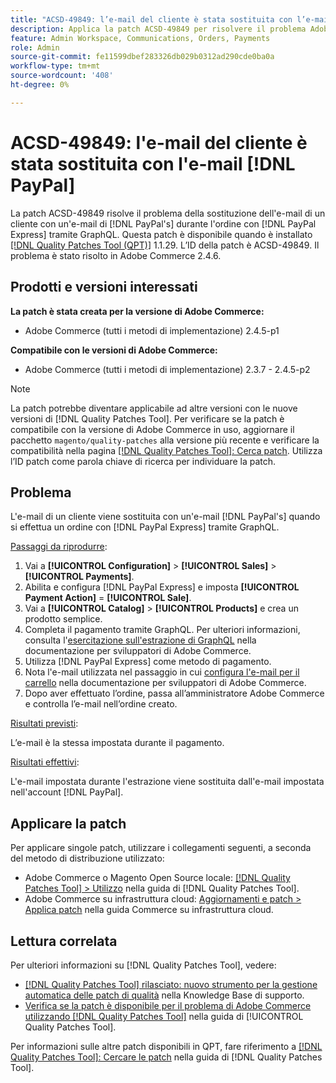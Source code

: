 ```yaml
---
title: "ACSD-49849: l’e-mail del cliente è stata sostituita con l’e-mail PayPal"
description: Applica la patch ACSD-49849 per risolvere il problema Adobe Commerce in cui l’e-mail del cliente è stata sostituita con l’e-mail PayPal al momento di effettuare un ordine con PayPal Express tramite GraphQL.
feature: Admin Workspace, Communications, Orders, Payments
role: Admin
source-git-commit: fe11599dbef283326db029b0312ad290cde0ba0a
workflow-type: tm+mt
source-wordcount: '408'
ht-degree: 0%

---
```


# ACSD-49849: l&#39;e-mail del cliente è stata sostituita con l&#39;e-mail [!DNL PayPal]

La patch ACSD-49849 risolve il problema della sostituzione dell&#39;e-mail di un cliente con un&#39;e-mail di [!DNL PayPal's] durante l&#39;ordine con [!DNL PayPal Express] tramite GraphQL. Questa patch è disponibile quando è installato [[!DNL Quality Patches Tool (QPT)]](https://experienceleague.adobe.com/en/docs/commerce-knowledge-base/kb/announcements/commerce-announcements/magento-quality-patches-released-new-tool-to-self-serve-quality-patches) 1.1.29. L’ID della patch è ACSD-49849. Il problema è stato risolto in Adobe Commerce 2.4.6.

## Prodotti e versioni interessati

**La patch è stata creata per la versione di Adobe Commerce:**

* Adobe Commerce (tutti i metodi di implementazione) 2.4.5-p1

**Compatibile con le versioni di Adobe Commerce:**

* Adobe Commerce (tutti i metodi di implementazione) 2.3.7 - 2.4.5-p2

>[!NOTE]
>
>La patch potrebbe diventare applicabile ad altre versioni con le nuove versioni di [!DNL Quality Patches Tool]. Per verificare se la patch è compatibile con la versione di Adobe Commerce in uso, aggiornare il pacchetto `magento/quality-patches` alla versione più recente e verificare la compatibilità nella pagina [[!DNL Quality Patches Tool]: Cerca patch](https://experienceleague.adobe.com/tools/commerce-quality-patches/index.html). Utilizza l’ID patch come parola chiave di ricerca per individuare la patch.

## Problema

L&#39;e-mail di un cliente viene sostituita con un&#39;e-mail [!DNL PayPal's] quando si effettua un ordine con [!DNL PayPal Express] tramite GraphQL.

<u>Passaggi da riprodurre</u>:

1. Vai a **[!UICONTROL Configuration]** > **[!UICONTROL Sales]** > **[!UICONTROL Payments]**.
1. Abilita e configura [!DNL PayPal Express] e imposta **[!UICONTROL Payment Action]** = **[!UICONTROL Sale]**.
1. Vai a **[!UICONTROL Catalog]** > **[!UICONTROL Products]** e crea un prodotto semplice.
1. Completa il pagamento tramite GraphQL. Per ulteriori informazioni, consulta l&#39;[esercitazione sull&#39;estrazione di GraphQL](https://developer.adobe.com/commerce/webapi/graphql/tutorials/checkout/) nella documentazione per sviluppatori di Adobe Commerce.
1. Utilizza [!DNL PayPal Express] come metodo di pagamento.
1. Nota l&#39;e-mail utilizzata nel passaggio in cui [configura l&#39;e-mail per il carrello](https://developer.adobe.com/commerce/webapi/graphql/tutorials/checkout/set-email-address/) nella documentazione per sviluppatori di Adobe Commerce.
1. Dopo aver effettuato l’ordine, passa all’amministratore Adobe Commerce e controlla l’e-mail nell’ordine creato.

<u>Risultati previsti</u>:

L’e-mail è la stessa impostata durante il pagamento.

<u>Risultati effettivi</u>:

L&#39;e-mail impostata durante l&#39;estrazione viene sostituita dall&#39;e-mail impostata nell&#39;account [!DNL PayPal].

## Applicare la patch

Per applicare singole patch, utilizzare i collegamenti seguenti, a seconda del metodo di distribuzione utilizzato:

* Adobe Commerce o Magento Open Source locale: [[!DNL Quality Patches Tool] > Utilizzo](/help/tools/quality-patches-tool/usage.md) nella guida di [!DNL Quality Patches Tool].
* Adobe Commerce su infrastruttura cloud: [Aggiornamenti e patch > Applica patch](https://experienceleague.adobe.com/docs/commerce-cloud-service/user-guide/develop/upgrade/apply-patches.html) nella guida Commerce su infrastruttura cloud.

## Lettura correlata

Per ulteriori informazioni su [!DNL Quality Patches Tool], vedere:

* [[!DNL Quality Patches Tool] rilasciato: nuovo strumento per la gestione automatica delle patch di qualità](https://experienceleague.adobe.com/en/docs/commerce-knowledge-base/kb/announcements/commerce-announcements/magento-quality-patches-released-new-tool-to-self-serve-quality-patches) nella Knowledge Base di supporto.
* [Verifica se la patch è disponibile per il problema di Adobe Commerce utilizzando  [!DNL Quality Patches Tool]](/help/tools/quality-patches-tool/patches-available-in-qpt/check-patch-for-magento-issue-with-magento-quality-patches.md) nella guida di [!UICONTROL Quality Patches Tool].


Per informazioni sulle altre patch disponibili in QPT, fare riferimento a [[!DNL Quality Patches Tool]: Cercare le patch](https://experienceleague.adobe.com/tools/commerce-quality-patches/index.html) nella guida di [!DNL Quality Patches Tool].
